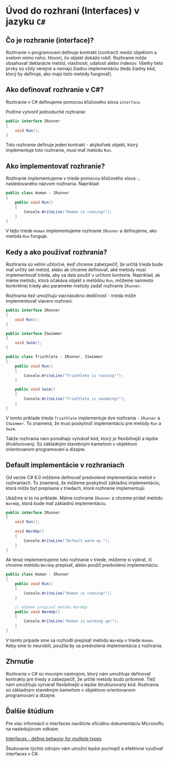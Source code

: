 # Úvod do rozhraní (Interfaces) v jazyku `C#`

## Čo je rozhranie (interface)?

Rozhranie v programovaní definuje kontrakt (contract) medzi objektom a svetom mimo neho. Hovorí, čo objekt dokáže robiť. Rozhranie môže obsahovať deklarácie metód, vlastností, udalostí alebo indexov. Všetky tieto prvky sú vždy verejné a nemajú žiadnu implementáciu (teda žiadny kód, ktorý by definuje, ako majú tieto metódy fungovať).

## Ako definovať rozhranie v C#?

Rozhranie v C# definujeme pomocou kľúčového slova `interface`. 

Poďme vytvoriť jednoduché rozhranie:

```csharp
public interface IRunner
{
    void Run();
}
```

Toto rozhranie definuje jeden kontrakt - akýkoľvek objekt, ktorý implementuje toto rozhranie, musí mať metódu `Run`.

## Ako implementovať rozhranie?

Rozhranie implementujeme v triede pomocou kľúčového slova `:`, nasledovaného názvom rozhrania. Napríklad:

```csharp
public class Human : IRunner
{
    public void Run()
    {
        Console.WriteLine("Human is running!");
    }
}
```

V tejto triede `Human` implementujeme rozhranie `IRunner` a definujeme, ako metóda `Run` funguje.

## Kedy a ako používať rozhrania?

Rozhrania sú veľmi užitočné, keď chceme zabezpečiť, že určitá trieda bude mať určitý set metód, alebo ak chceme definovať, aké metódy musí implementovať trieda, aby sa dala použiť v určitom kontexte. Napríklad, ak máme metódu, ktorá očakáva objekt s metódou `Run`, môžeme namiesto konkrétnej triedy ako parameter metódy zadať rozhranie `IRunner`.

Rozhrania tiež umožňujú viacnásobnú dedičnosť - trieda môže implementovať viacero rozhraní.

```csharp
public interface IRunner
{
    void Run();
}

public interface ISwimmer
{
    void Swim();
}

public class Triathlete : IRunner, ISwimmer
{
    public void Run()
    {
        Console.WriteLine("Triathlete is running!");
    }

    public void Swim()
    {
        Console.WriteLine("Triathlete is swimming!");
    }
}
```

V tomto príklade trieda `Triathlete` implementuje dve rozhrania - `IRunner` a `ISwimmer`. To znamená, že musí poskytnúť implementáciu pre metódy `Run` a `Swim`.

Takže rozhrania nám pomáhajú vytvárať kód, ktorý je flexibilnejší a lepšie štrukturovaný. Sú základným stavebným kameňom v objektovo orientovanom programovaní a dizajne.

## Default implementácie v rozhraniach

Od verzie C# 8.0 môžeme definovať predvolené implementácie metód v rozhraniach. To znamená, že môžeme poskytnúť základnú implementáciu, ktorá môže byť prepísaná v triedach, ktoré rozhranie implementujú.

Ukážme si to na príklade. Máme rozhranie `IRunner` a chceme pridať metódu `WarmUp`, ktorá bude mať základnú implementáciu.

```csharp
public interface IRunner
{
    void Run();
    
    void WarmUp()
    {
        Console.WriteLine("Default warm-up.");
    }
}
```

Ak teraz implementujeme toto rozhranie v triede, môžeme si vybrať, či chceme metódu `WarmUp` prepísať, alebo použiť predvolenú implementáciu.

```csharp
public class Human : IRunner
{
    public void Run()
    {
        Console.WriteLine("Human is running!");
    }

    // môžeme prepísať metódu WarmUp
    public void WarmUp()
    {
        Console.WriteLine("Human is warming up!");
    }
}
```

V tomto prípade sme sa rozhodli prepísať metódu `WarmUp` v triede `Human`. Keby sme to neurobili, použila by sa predvolená implementácia z rozhrania.

## Zhrnutie

Rozhrania v C# sú mocným nástrojom, ktorý nám umožňuje definovať kontrakty pre triedy a zabezpečiť, že určité metódy budú prítomné. Tiež nám umožňujú vytvárať flexibilnejší a lepšie štrukturovaný kód. Rozhrania sú základným stavebným kameňom v objektovo orientovanom programovaní a dizajne.

## Ďalšie štúdium

Pre viac informácií o interfaces navštívte oficiálnu dokumentáciu Microsoftu na nasledujúcom odkaze:

[Interfaces - define behavior for multiple types](https://learn.microsoft.com/en-us/dotnet/csharp/fundamentals/types/interfaces)

Študovanie týchto zdrojov vám umožní lepšie pochopiť a efektívne využívať interfaces v C#.
